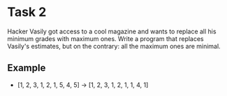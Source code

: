 # Task 2

Hacker Vasily got access to a cool magazine and wants to replace all his minimum
grades with maximum ones. Write a program that replaces Vasily's estimates, but on
the contrary: all the maximum ones are minimal.

## Example

- [1, 2, 3, 1, 2, 1, 5, 4, 5] -> [1, 2, 3, 1, 2, 1, 1, 4, 1]
